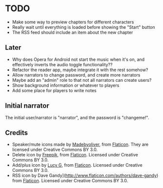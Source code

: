 TODO
====

* Make some way to preview chapters for different characters
* Really wait until everything is loaded before showing the "Start" button
* The RSS feed should include an item about the new chapter

Later
-----

* Why does Opera for Android not start the music when it's on, and
  effectively inverts the audio toggle functionality??
* Refactor the reader app, maybe integrate it with the rest somehow?
* Allow narrators to change password, and create more narrators
* Maybe add an "admin" role to that not all narrators can create users?
* Show background information or whatever to players
* Add some place for players to write notes

Initial narrator
----------------

The initial user/narrator is "narrator", and the password is "changeme!".

Credits
-------

* Speaker/mute icons made by
  [Madebyoliver](http://www.flaticon.com/authors/madebyoliver), from
  [Flaticon](http://www.flaticon.com). They are licensed under
  Creative Commons BY 3.0.
* Delete icon by [Freepik](http://www.flaticon.com/authors/freepik),
  from [Flaticon](http://www.flaticon.com). Licensed under Creative
  Commons BY 3.0.
* Add/plus icon by [Lucy G](http://www.flaticon.com/authors/lucy-g),
  from [Flaticon](http://www.flaticon.com). Licensed under Creative
  Commons BY 3.0.
* RSS icon by Dave Gandy](http://www.flaticon.com/authors/dave-gandy)
  from [Flaticon](http://www.flaticon.com). Licensed under Creative
  Commons BY 3.0.
